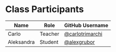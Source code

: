 # Class Participants

| Name | Role | GitHub Username |
|-----|----|--------|
| Carlo | Teacher | [@carlotrimarchi](https://github.com/carlotrimarchi)|
| Aleksandra | Student | [@alexgrubor](http://github.com/alexgrubor) |
